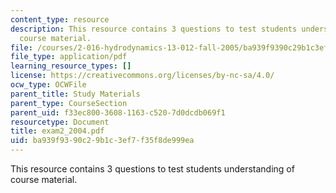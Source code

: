```yaml
---
content_type: resource
description: This resource contains 3 questions to test students understanding of
  course material.
file: /courses/2-016-hydrodynamics-13-012-fall-2005/ba939f9390c29b1c3ef7f35f8de999ea_exam2_2004.pdf
file_type: application/pdf
learning_resource_types: []
license: https://creativecommons.org/licenses/by-nc-sa/4.0/
ocw_type: OCWFile
parent_title: Study Materials
parent_type: CourseSection
parent_uid: f33ec800-3608-1163-c520-7d0dcdb069f1
resourcetype: Document
title: exam2_2004.pdf
uid: ba939f93-90c2-9b1c-3ef7-f35f8de999ea
---
```

This resource contains 3 questions to test students understanding of course material.